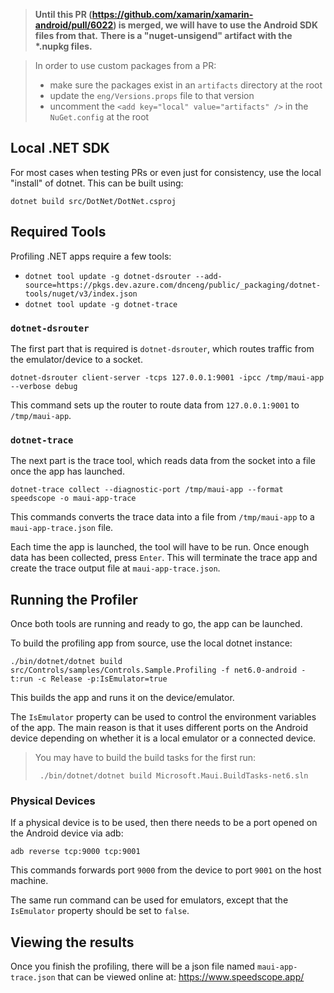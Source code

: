 > **Until this PR (https://github.com/xamarin/xamarin-android/pull/6022) is merged, we will have to use the Android SDK files from that.**
> **There is a "nuget-unsigend" artifact with the \*.nupkg files.**


> In order to use custom packages from a PR:
> - make sure the packages exist in an `artifacts` directory at the root
> - update the `eng/Versions.props` file to that version
> - uncomment the `<add key="local" value="artifacts" />` in the `NuGet.config` at the root

## Local .NET SDK

For most cases when testing PRs or even just for consistency, use the local "install" of dotnet. This can be built using:

```
dotnet build src/DotNet/DotNet.csproj
```

## Required Tools

Profiling .NET apps require a few tools:

 - `dotnet tool update -g dotnet-dsrouter --add-source=https://pkgs.dev.azure.com/dnceng/public/_packaging/dotnet-tools/nuget/v3/index.json`
 - `dotnet tool update -g dotnet-trace`

### `dotnet-dsrouter`

The first part that is required is `dotnet-dsrouter`, which routes traffic from the emulator/device to a socket.

```
dotnet-dsrouter client-server -tcps 127.0.0.1:9001 -ipcc /tmp/maui-app --verbose debug
```

This command sets up the router to route data from `127.0.0.1:9001` to `/tmp/maui-app`.

### `dotnet-trace`

The next part is the trace tool, which reads data from the socket into a file once the app has launched.

```
dotnet-trace collect --diagnostic-port /tmp/maui-app --format speedscope -o maui-app-trace
```

This commands converts the trace data into a file from `/tmp/maui-app` to a `maui-app-trace.json` file.

Each time the app is launched, the tool will have to be run. Once enough data has been collected, press `Enter`. This will terminate the trace app and create the trace output file at `maui-app-trace.json`.

## Running the Profiler

Once both tools are running and ready to go, the app can be launched.

To build the profiling app from source, use the local dotnet instance:

```
./bin/dotnet/dotnet build src/Controls/samples/Controls.Sample.Profiling -f net6.0-android -t:run -c Release -p:IsEmulator=true
```

This builds the app and runs it on the device/emulator.

The `IsEmulator` property can be used to control the environment variables of the app. The main reason is that it uses different ports on the Android device depending on whether it is a local emulator or a connected device.

> You may have to build the build tasks for the first run:  
> ```
>  ./bin/dotnet/dotnet build Microsoft.Maui.BuildTasks-net6.sln
> ```

### Physical Devices

If a physical device is to be used, then there needs to be a port opened on the Android device via adb:

```
adb reverse tcp:9000 tcp:9001
```

This commands forwards port `9000` from the device to port `9001` on the host machine.

The same run command can be used for emulators, except that the `IsEmulator` property should be set to `false`.

## Viewing the results

Once you finish the profiling, there will be a json file named `maui-app-trace.json` that can be viewed online at: https://www.speedscope.app/
